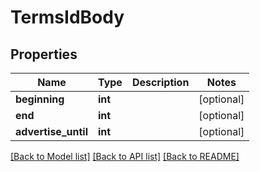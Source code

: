 # TermsIdBody

## Properties
Name | Type | Description | Notes
------------ | ------------- | ------------- | -------------
**beginning** | **int** |  | [optional] 
**end** | **int** |  | [optional] 
**advertise_until** | **int** |  | [optional] 

[[Back to Model list]](../README.md#documentation-for-models) [[Back to API list]](../README.md#documentation-for-api-endpoints) [[Back to README]](../README.md)

